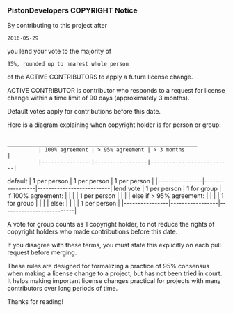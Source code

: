 ### PistonDevelopers COPYRIGHT Notice

By contributing to this project after

    2016-05-29

you lend your vote to the majority of

    95%, rounded up to nearest whole person

of the ACTIVE CONTRIBUTORS to apply a future license change.

ACTIVE CONTRIBUTOR is contributor who responds to a request for license
change within a time limit of 90 days (approximately 3 months).

Default votes apply for contributions before this date.

Here is a diagram explaining when copyright holder is for person or group:

               _____________________________________________________________
              | 100% agreement | > 95% agreement | > 3 months               |
              |----------------|-----------------|--------------------------|
default       | 1 per person   | 1 per person    | 1 per person             |
              |----------------|-----------------|--------------------------|
lend vote     | 1 per person   | 1 for group     | if 100% agreement:       |
              |                |                 |       1 per person       |
              |                |                 | else if > 95% agreement: |
              |                |                 |       1 for group        |
              |                |                 | else:                    |
              |                |                 |       1 per person       |
              |----------------|-----------------|--------------------------|

A vote for group counts as 1 copyright holder, to not reduce the rights of
copyright holders who made contributions before this date.

If you disagree with these terms, you must state this explicitly on each
pull request before merging.

These rules are designed for formalizing a practice of 95% consensus when
making a license change to a project, but has not been tried in court.
It helps making important license changes practical for projects with many
contributors over long periods of time.

Thanks for reading!
